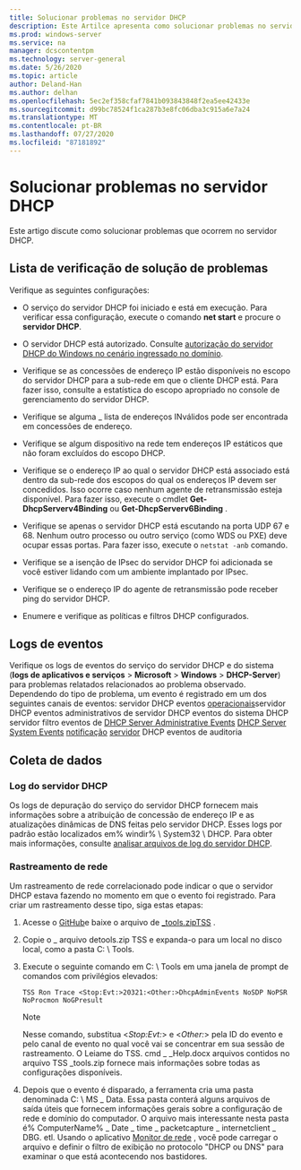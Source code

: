 ```yaml
---
title: Solucionar problemas no servidor DHCP
description: Este Artilce apresenta como solucionar problemas no servidor DHCP e coletar dados.
ms.prod: windows-server
ms.service: na
manager: dcscontentpm
ms.technology: server-general
ms.date: 5/26/2020
ms.topic: article
author: Deland-Han
ms.author: delhan
ms.openlocfilehash: 5ec2ef358cfaf7841b093843848f2ea5ee42433e
ms.sourcegitcommit: d99bc78524f1ca287b3e8fc06dba3c915a6e7a24
ms.translationtype: MT
ms.contentlocale: pt-BR
ms.lasthandoff: 07/27/2020
ms.locfileid: "87181892"
---
```

# <a name="troubleshoot-problems-on-the-dhcp-server"></a>Solucionar problemas no servidor DHCP

Este artigo discute como solucionar problemas que ocorrem no servidor DHCP.

## <a name="troubleshooting-checklist"></a>Lista de verificação de solução de problemas

Verifique as seguintes configurações:

  - O serviço do servidor DHCP foi iniciado e está em execução. Para verificar essa configuração, execute o comando **net start** e procure o **servidor DHCP**.

  - O servidor DHCP está autorizado. Consulte [autorização do servidor DHCP do Windows no cenário ingressado no domínio](https://docs.microsoft.com/openspecs/windows_protocols/ms-dhcpe/56f8870b-a7c1-4db1-8a86-f69079fe5077).

  - Verifique se as concessões de endereço IP estão disponíveis no escopo do servidor DHCP para a sub-rede em que o cliente DHCP está. Para fazer isso, consulte a estatística do escopo apropriado no console de gerenciamento do servidor DHCP.

  - Verifique se alguma \_ lista de endereços INválidos pode ser encontrada em concessões de endereço.

  - Verifique se algum dispositivo na rede tem endereços IP estáticos que não foram excluídos do escopo DHCP.

  - Verifique se o endereço IP ao qual o servidor DHCP está associado está dentro da sub-rede dos escopos do qual os endereços IP devem ser concedidos. Isso ocorre caso nenhum agente de retransmissão esteja disponível. Para fazer isso, execute o cmdlet **Get-DhcpServerv4Binding** ou **Get-DhcpServerv6Binding** .

  - Verifique se apenas o servidor DHCP está escutando na porta UDP 67 e 68. Nenhum outro processo ou outro serviço (como WDS ou PXE) deve ocupar essas portas. Para fazer isso, execute o `netstat -anb` comando.

  - Verifique se a isenção de IPsec do servidor DHCP foi adicionada se você estiver lidando com um ambiente implantado por IPsec.

  - Verifique se o endereço IP do agente de retransmissão pode receber ping do servidor DHCP.

  - Enumere e verifique as políticas e filtros DHCP configurados.

## <a name="event-logs"></a>Logs de eventos

Verifique os logs de eventos do serviço do servidor DHCP e do sistema (**logs de aplicativos e serviços** \> **Microsoft** \> **Windows** \> **DHCP-Server**) para problemas relatados relacionados ao problema observado.
Dependendo do tipo de problema, um evento é registrado em um dos seguintes canais de eventos: servidor DHCP eventos [operacionais](/previous-versions/windows/it-pro/windows-server-2012-r2-and-2012/dn800668\(v=ws.11\))servidor DHCP eventos administrativos de servidor DHCP eventos do sistema DHCP servidor filtro eventos de 
 [DHCP Server Administrative Events](/previous-versions/windows/it-pro/windows-server-2012-r2-and-2012/dn800668\(v=ws.11\)) 
 [DHCP Server System Events](/previous-versions/windows/it-pro/windows-server-2012-r2-and-2012/dn800668\(v=ws.11\)) 
 [notificação](/previous-versions/windows/it-pro/windows-server-2012-r2-and-2012/dn800668\(v=ws.11\)) 
 [servidor](/previous-versions/windows/it-pro/windows-server-2012-r2-and-2012/dn800668\(v=ws.11\)) DHCP eventos de auditoria

## <a name="data-collection"></a>Coleta de dados

### <a name="dhcp-server-log"></a>Log do servidor DHCP

Os logs de depuração do serviço do servidor DHCP fornecem mais informações sobre a atribuição de concessão de endereço IP e as atualizações dinâmicas de DNS feitas pelo servidor DHCP. Esses logs por padrão estão localizados em% windir% \\ System32 \\ DHCP.
Para obter mais informações, consulte [analisar arquivos de log do servidor DHCP](/previous-versions/windows/it-pro/windows-server-2008-R2-and-2008/dd183591\(v=ws.10\)).

### <a name="network-trace"></a>Rastreamento de rede

Um rastreamento de rede correlacionado pode indicar o que o servidor DHCP estava fazendo no momento em que o evento foi registrado. Para criar um rastreamento desse tipo, siga estas etapas:

1.  Acesse o [GitHub](https://github.com/CSS-Windows/WindowsDiag/tree/master/ALL/TSS)e baixe o arquivo de [ \_tools.zipTSS](https://github.com/CSS-Windows/WindowsDiag/blob/master/ALL/TSS/tss_tools.zip) .

2.  Copie o \_ arquivo detools.zip TSS e expanda-o para um local no disco local, como a pasta C: \\ Tools.

3.  Execute o seguinte comando em C: \\ Tools em uma janela de prompt de comandos com privilégios elevados:
    ```console
    TSS Ron Trace <Stop:Evt:>20321:<Other:>DhcpAdminEvents NoSDP NoPSR NoProcmon NoGPresult
    ```

    >[!Note]
    >Nesse comando, substitua \<*Stop:Evt:*\> e \<*Other:*\> pela ID do evento e pelo canal de evento no qual você vai se concentrar em sua sessão de rastreamento.
    >O Leiame do TSS. cmd \_ \_Help.docx arquivos contidos no arquivo TSS \_tools.zip fornece mais informações sobre todas as configurações disponíveis.

4.  Depois que o evento é disparado, a ferramenta cria uma pasta denominada C: \\ MS \_ Data. Essa pasta conterá alguns arquivos de saída úteis que fornecem informações gerais sobre a configuração de rede e domínio do computador.
    O arquivo mais interessante nesta pasta é% ComputerName% \_ Date \_ time \_ packetcapture \_ internetclient \_ DBG. etl.
    Usando o aplicativo [Monitor de rede](https://www.microsoft.com/download/4865) , você pode carregar o arquivo e definir o filtro de exibição no protocolo "DHCP ou DNS" para examinar o que está acontecendo nos bastidores.
